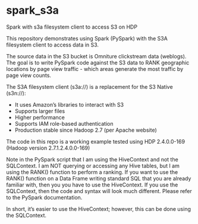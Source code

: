 # spark_s3a
Spark with s3a filesystem client to access S3 on HDP

This repository demonstrates using Spark (PySpark) with the S3A filesystem client to access data in S3.

The source data in the S3 bucket is Omniture clickstream data (weblogs). The goal is to write PySpark code against the S3 data to RANK geographic locations by page view traffic - which areas generate the most traffic by page view counts.

The S3A filesystem client (s3a://) is a replacement for the S3 Native (s3n://):
- It uses Amazon’s libraries to interact with S3
- Supports larger files 
- Higher performance
- Supports IAM role-based authentication
- Production stable since Hadoop 2.7 (per Apache website) 

The code in this repo is a working example tested using HDP 2.4.0.0-169 (Hadoop version 2.7.1.2.4.0.0-169)

Note in the PySpark script that I am using the HiveContext and not the SQLContext.  I am NOT querying or accessing any Hive tables, but I am using the RANK() function to perform a ranking. If you want to use the RANK() function on a Data Frame writing standard SQL that you are already familiar with, then you you have to use the HiveContext. If you use the SQLContext, then the code and syntax will look  much different. Please refer to the PySpark documentation. 

In short, it’s easier to use the HiveContext; however, this can be done using the SQLContext. 

